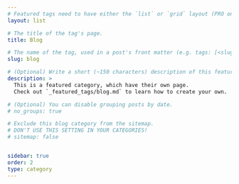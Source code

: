 ```yaml
---
# Featured tags need to have either the `list` or `grid` layout (PRO only).
layout: list

# The title of the tag's page.
title: Blog

# The name of the tag, used in a post's front matter (e.g. tags: [<slug>]).
slug: blog

# (Optional) Write a short (~150 characters) description of this featured tag.
description: >
  This is a featured category, which have their own page.
  Check out `_featured_tags/blog.md` to learn how to create your own.

# (Optional) You can disable grouping posts by date.
# no_groups: true

# Exclude this blog category from the sitemap.
# DON'T USE THIS SETTING IN YOUR CATEGORIES!
# sitemap: false


sidebar: true
order: 2
type: category
---
```

